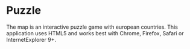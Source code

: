 Puzzle
======

The map is an interactive puzzle game with european countries. This application uses HTML5 and works best with Chrome, Firefox, Safari or InternetExplorer 9+.